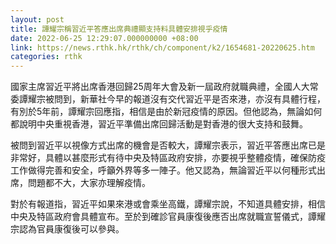 ```yaml
---
layout: post
title: 譚耀宗稱習近平答應出席典禮顯支持料具體安排視乎疫情
date: 2022-06-25 12:29:07.000000000 +08:00
link: https://news.rthk.hk/rthk/ch/component/k2/1654681-20220625.htm
categories: rthk
---
```


國家主席習近平將出席香港回歸25周年大會及新一屆政府就職典禮，全國人大常委譚耀宗被問到，新華社今早的報道沒有交代習近平是否來港，亦沒有具體行程，有別於5年前，譚耀宗回應指，相信是由於新冠疫情的原因。但他認為，無論如何都說明中央重視香港，習近平準備出席回歸活動是對香港的很大支持和鼓舞。

被問到習近平以視像方式出席的機會是否較大，譚耀宗表示，習近平答應出席已是非常好，具體以甚麼形式有待中央及特區政府安排，亦要視乎整體疫情，確保防疫工作做得完善和安全，呼籲外界等多一陣子。他又認為，無論習近平以何種形式出席，問題都不大，大家亦理解疫情。

對於有報道指，習近平如果來港或會乘坐高鐵，譚耀宗說，不知道具體安排，相信中央及特區政府會具體宣布。至於到確診官員康復後應否出席就職宣誓儀式，譚耀宗認為官員康復後可以參與。
